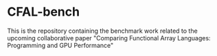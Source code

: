 # CFAL-bench

This is the repository containing the benchmark work related to the upcoming collaborative paper "Comparing Functional Array Languages: Programming and GPU Performance"
